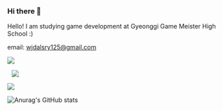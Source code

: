 ### Hi there 👋

Hello! I am studying game development at Gyeonggi Game Meister High School :)

email: wjdalsry125@gmail.com

<a href="https://www.instagram.com/alsry._.112/"><img src="https://img.shields.io/badge/Instagram-E4405F?style=flat-square&logo=Instagram&logoColor=white&link=https://www.instagram.com/alsry._.112/"/></a> 

<a href="http://ggm.gondr.net/user/profile/282">
    <img 
        src="http://img.shields.io/badge/-School-87CEFA?style=flat&logo=Google &link=http://ggm.gondr.net/user/profile/282"
        style="height : auto; margin-left : 10px; margin-right : 10px;"/>
</a>

<a href="mailto:wjdalsry125@gmail.com"><img src="https://img.shields.io/badge/Email-EA4335?style=flat-square&logo=Gmail&logoColor=white&link=mailto:wjdalsry125@gmail.com"/></a>

![Anurag's GitHub stats](https://github-readme-stats.vercel.app/api?username=mingyo0125&show_icons=true&theme=radical)
